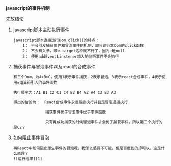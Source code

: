**javascript的事件机制**

先放结论
 1. javascript脚本主动执行事件

        javascript脚本直接运行Dom.click()的特点：
            1： 不会引发捕获事件和冒泡事件的机制，即只运行本Dom的click函数
            2： 不会有入参，即e.target这种就不行了，因为e是null
            3： 使用addEventLinstener加入的监听事件不会执行
 2. 捕获事件与冒泡事件以及react的合成事件

        有三个Dom，为A>B>C，使用1表示事件捕获，2表示冒泡，3表示react合成事件，4表示使用=运算符引入的事件函数

        执行顺序为：A1 B1 C2 C1 C4 B2 B4 A2 A4 C3 B3 A3

        得出的结论为：  React合成事件永远最后执行并且是冒泡递进执行

                      捕获事件优于冒泡事件优于事件函数

                      只有再成功捕获的时候冒泡事件才会优于捕获事件，所以第三个执行的是C2？

 3. 如何阻止事件冒泡

        再React中如何阻止原生事件的冒泡呢，我怎么感觉不可能，但是百度到的却可以，这是什么原理？
        ![运行结果][1]


  [1]: https://box.kancloud.cn/8a50c89c14fc461ec90d56efb43f6010_1204x685.png